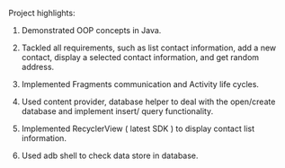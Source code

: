 
Project highlights: 

1. Demonstrated OOP concepts in Java. 

2. Tackled all requirements, such as list contact information, add a new contact, 
   display a selected contact information, and get random address.

3. Implemented Fragments communication and Activity life cycles. 

4. Used content provider, database helper  to deal with the open/create database 
   and implement insert/ query functionality. 

5. Implemented RecyclerView ( latest SDK  ) to display contact list information. 

6. Used adb shell to check data store in database. 
